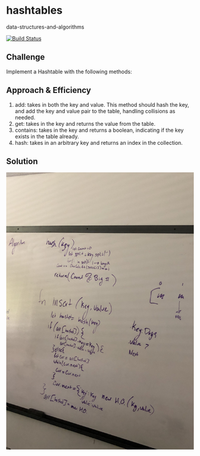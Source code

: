 # hashtables
data-structures-and-algorithms

[![Build Status](https://travis-ci.com/Alwynblake/401n12-data-structures-and-algorithms.svg?branch=master)](https://travis-ci.com/Alwynblake/401n12-data-structures-and-algorithms)

## Challenge
Implement a Hashtable with the following methods:

## Approach & Efficiency
1. add: takes in both the key and value. This method should hash the key, and add the key and value pair to the table, handling collisions as needed.
2. get: takes in the key and returns the value from the table.
3. contains: takes in the key and returns a boolean, indicating if the key exists in the table already.
4. hash: takes in an arbitrary key and returns an index in the collection.

## Solution
![hashtables](../assets/hastables.jpg)
